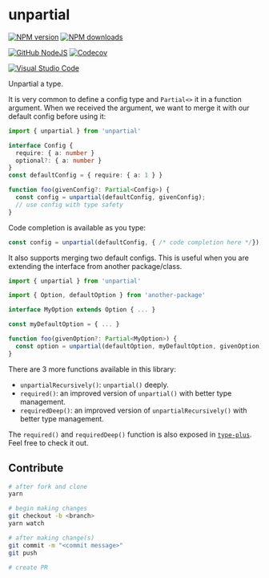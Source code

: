 # unpartial

[![NPM version][npm-image]][npm-url]
[![NPM downloads][downloads-image]][downloads-url]

[![GitHub NodeJS][github-nodejs]][github-action-url]
[![Codecov][codecov-image]][codecov-url]

[![Visual Studio Code][vscode-image]][vscode-url]

Unpartial a type.

It is very common to define a config type and `Partial<>` it in a function argument.
When we received the argument, we want to merge it with our default config before using it:

```ts
import { unpartial } from 'unpartial'

interface Config {
  require: { a: number }
  optional?: { a: number }
}
const defaultConfig = { require: { a: 1 } }

function foo(givenConfig?: Partial<Config>) {
  const config = unpartial(defaultConfig, givenConfig);
  // use config with type safety
}
```

Code completion is available as you type:

```ts
const config = unpartial(defaultConfig, { /* code completion here */});
```

It also supports merging two default configs.
This is useful when you are extending the interface from another package/class.

```ts
import { unpartial } from 'unpartial'

import { Option, defaultOption } from 'another-package'

interface MyOption extends Option { ... }

const myDefaultOption = { ... }

function foo(givenOption?: Partial<MyOption>) {
  const option = unpartial(defaultOption, myDefaultOption, givenOption)
}
```

There are 3 more functions available in this library:

- `unpartialRecursively()`: `unpartial()` deeply.
- `required()`: an improved version of `unpartial()` with better type management.
- `requiredDeep()`: an improved version of `unpartialRecursively()` with better type management.

The `required()` and `requiredDeep()` function is also exposed in [`type-plus`](https://github.com/unional/type-plus).
Feel free to check it out.

## Contribute

```sh
# after fork and clone
yarn

# begin making changes
git checkout -b <branch>
yarn watch

# after making change(s)
git commit -m "<commit message>"
git push

# create PR
```

[codecov-image]: https://codecov.io/gh/unional/unpartial/branch/master/graph/badge.svg
[codecov-url]: https://codecov.io/gh/unional/unpartial
[downloads-image]: https://img.shields.io/npm/dm/unpartial.svg?style=flat
[downloads-url]: https://npmjs.org/package/unpartial
[github-nodejs]: https://github.com/unional/unpartial/workflows/nodejs/badge.svg
[github-action-url]: https://github.com/unional/unpartial/actions
[npm-image]: https://img.shields.io/npm/v/unpartial.svg?style=flat
[npm-url]: https://npmjs.org/package/unpartial
[vscode-image]: https://img.shields.io/badge/vscode-ready-green.svg
[vscode-url]: https://code.visualstudio.com/
